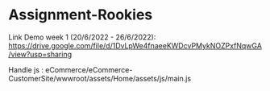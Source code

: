 # Assignment-Rookies

Link Demo week 1 (20/6/2022 - 26/6/2022): https://drive.google.com/file/d/1DvLpWe4fnaeeKWDcvPMykNOZPxfNqwGA/view?usp=sharing

Handle js : eCommerce/eCommerce-CustomerSite/wwwroot/assets/Home/assets/js/main.js
